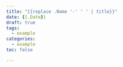 ```yaml
---
title: "{{replace .Name '-' ' ' | title}}"
date: {{.Date}}
draft: true
tags:
  - example
categories:
  - example
toc: false

---
```

